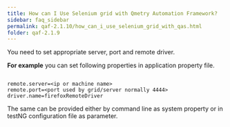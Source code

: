 ```yaml
---
title: How can I Use Selenium grid with Qmetry Automation Framework?
sidebar: faq_sidebar
permalink: qaf-2.1.10/how_can_i_use_selenium_grid_with_qas.html
folder: qaf-2.1.9
---
```


You need to set appropriate server, port and remote driver.

**For example** you can set following properties in application property file.

```properties

remote.server=<ip or machine name>
remote.port=<port used by grid/server normally 4444>
driver.name=firefoxRemoteDriver

```

The same can be provided either by command line as system property or in testNG configuration file as parameter.

